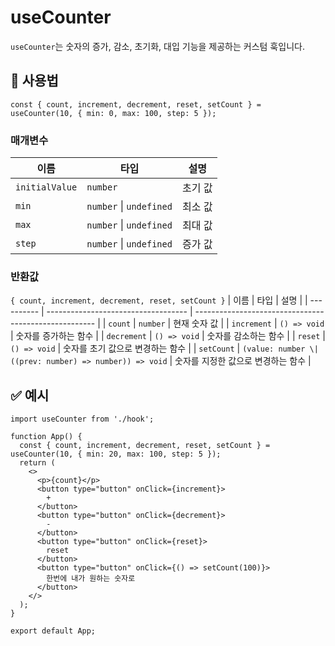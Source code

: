 # useCounter

`useCounter`는 숫자의 증가, 감소, 초기화, 대입 기능을 제공하는 커스텀 훅입니다.

## 🔗 사용법

```tsx
const { count, increment, decrement, reset, setCount } = useCounter(10, { min: 0, max: 100, step: 5 });
```

### 매개변수

| 이름           | 타입                    | 설명    |
| -------------- | ----------------------- | ------- |
| `initialValue` | `number`                | 초기 값 |
| `min`          | `number` \| `undefined` | 최소 값 |
| `max`          | `number` \| `undefined` | 최대 값 |
| `step`         | `number` \| `undefined` | 증가 값 |

### 반환값

`{ count, increment, decrement, reset, setCount }`
| 이름 | 타입 | 설명 |
| ---------- | ----------------------------------- | ----------------------------------------------------- |
| `count` | `number` | 현재 숫자 값 |
| `increment` | `() => void` | 숫자를 증가하는 함수 |
| `decrement` | `() => void` | 숫자를 감소하는 함수 |
| `reset` | `() => void` | 숫자를 초기 값으로 변경하는 함수 |
| `setCount` | `(value: number \| ((prev: number) => number)) => void` | 숫자를 지정한 값으로 변경하는 함수 |

## ✅ 예시

```tsx
import useCounter from './hook';

function App() {
  const { count, increment, decrement, reset, setCount } = useCounter(10, { min: 20, max: 100, step: 5 });
  return (
    <>
      <p>{count}</p>
      <button type="button" onClick={increment}>
        +
      </button>
      <button type="button" onClick={decrement}>
        -
      </button>
      <button type="button" onClick={reset}>
        reset
      </button>
      <button type="button" onClick={() => setCount(100)}>
        한번에 내가 원하는 숫자로
      </button>
    </>
  );
}

export default App;
```
